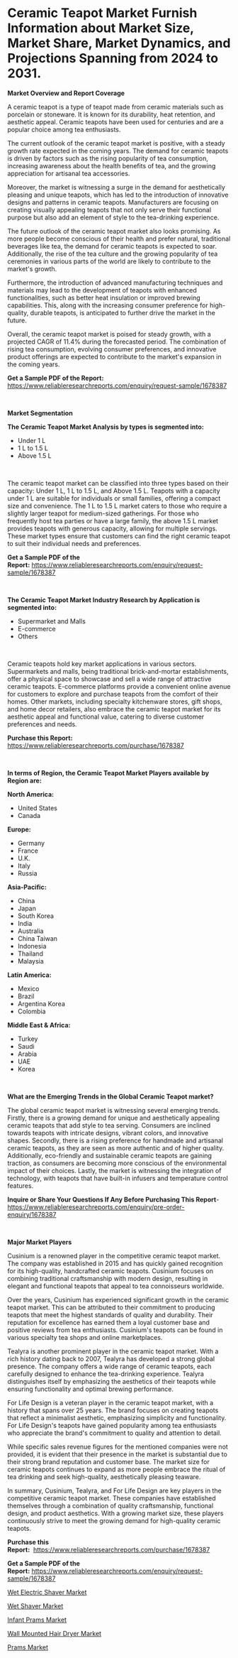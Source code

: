 <p><h1>Ceramic Teapot Market Furnish Information about Market Size, Market Share, Market Dynamics, and Projections Spanning from 2024 to 2031.</h1></p><p><strong>Market Overview and Report Coverage</strong></p>
<p><p>A ceramic teapot is a type of teapot made from ceramic materials such as porcelain or stoneware. It is known for its durability, heat retention, and aesthetic appeal. Ceramic teapots have been used for centuries and are a popular choice among tea enthusiasts.</p><p>The current outlook of the ceramic teapot market is positive, with a steady growth rate expected in the coming years. The demand for ceramic teapots is driven by factors such as the rising popularity of tea consumption, increasing awareness about the health benefits of tea, and the growing appreciation for artisanal tea accessories.</p><p>Moreover, the market is witnessing a surge in the demand for aesthetically pleasing and unique teapots, which has led to the introduction of innovative designs and patterns in ceramic teapots. Manufacturers are focusing on creating visually appealing teapots that not only serve their functional purpose but also add an element of style to the tea-drinking experience.</p><p>The future outlook of the ceramic teapot market also looks promising. As more people become conscious of their health and prefer natural, traditional beverages like tea, the demand for ceramic teapots is expected to soar. Additionally, the rise of the tea culture and the growing popularity of tea ceremonies in various parts of the world are likely to contribute to the market's growth.</p><p>Furthermore, the introduction of advanced manufacturing techniques and materials may lead to the development of teapots with enhanced functionalities, such as better heat insulation or improved brewing capabilities. This, along with the increasing consumer preference for high-quality, durable teapots, is anticipated to further drive the market in the future.</p><p>Overall, the ceramic teapot market is poised for steady growth, with a projected CAGR of 11.4% during the forecasted period. The combination of rising tea consumption, evolving consumer preferences, and innovative product offerings are expected to contribute to the market's expansion in the coming years.</p></p>
<p><strong>Get a Sample PDF of the Report:</strong> <a href="https://www.reliableresearchreports.com/enquiry/request-sample/1678387">https://www.reliableresearchreports.com/enquiry/request-sample/1678387</a></p>
<p>&nbsp;</p>
<p><strong>Market Segmentation</strong></p>
<p><strong>The Ceramic Teapot Market Analysis by types is segmented into:</strong></p>
<p><ul><li>Under 1 L</li><li>1 L to 1.5 L</li><li>Above 1.5 L</li></ul></p>
<p>&nbsp;</p>
<p><p>The ceramic teapot market can be classified into three types based on their capacity: Under 1 L, 1 L to 1.5 L, and Above 1.5 L. Teapots with a capacity under 1 L are suitable for individuals or small families, offering a compact size and convenience. The 1 L to 1.5 L market caters to those who require a slightly larger teapot for medium-sized gatherings. For those who frequently host tea parties or have a large family, the above 1.5 L market provides teapots with generous capacity, allowing for multiple servings. These market types ensure that customers can find the right ceramic teapot to suit their individual needs and preferences.</p></p>
<p><strong>Get a Sample PDF of the Report:</strong>&nbsp;<a href="https://www.reliableresearchreports.com/enquiry/request-sample/1678387">https://www.reliableresearchreports.com/enquiry/request-sample/1678387</a></p>
<p>&nbsp;</p>
<p><strong>The Ceramic Teapot Market Industry Research by Application is segmented into:</strong></p>
<p><ul><li>Supermarket and Malls</li><li>E-commerce</li><li>Others</li></ul></p>
<p>&nbsp;</p>
<p><p>Ceramic teapots hold key market applications in various sectors. Supermarkets and malls, being traditional brick-and-mortar establishments, offer a physical space to showcase and sell a wide range of attractive ceramic teapots. E-commerce platforms provide a convenient online avenue for customers to explore and purchase teapots from the comfort of their homes. Other markets, including specialty kitchenware stores, gift shops, and home decor retailers, also embrace the ceramic teapot market for its aesthetic appeal and functional value, catering to diverse customer preferences and needs.</p></p>
<p><strong>Purchase this Report:</strong>&nbsp; <a href="https://www.reliableresearchreports.com/purchase/1678387">https://www.reliableresearchreports.com/purchase/1678387</a></p>
<p>&nbsp;</p>
<p><strong>In terms of Region, the Ceramic Teapot Market Players available by Region are:</strong></p>
<p>
    <p> <strong> North America: </strong>
        <ul>
            <li>United States</li>
            <li>Canada</li>
        </ul>
        </p> 
    <p> <strong> Europe: </strong>
        <ul>
            <li>Germany</li>
            <li>France</li>
            <li>U.K.</li>
            <li>Italy</li>
            <li>Russia</li>
        </ul>
        </p> 
    <p> <strong> Asia-Pacific: </strong>
        <ul>
            <li>China</li>
            <li>Japan</li>
            <li>South Korea</li>
            <li>India</li>
            <li>Australia</li>
            <li>China Taiwan</li>
            <li>Indonesia</li>
            <li>Thailand</li>
            <li>Malaysia</li>
        </ul>
        </p> 
    <p> <strong> Latin America: </strong>
        <ul>
            <li>Mexico</li>
            <li>Brazil</li>
            <li>Argentina Korea</li>
            <li>Colombia</li>
        </ul>
        </p> 
    <p> <strong> Middle East & Africa: </strong>
        <ul>
            <li>Turkey</li>
            <li>Saudi</li>
            <li>Arabia</li>
            <li>UAE</li>
            <li>Korea</li>
        </ul>
    </p>
    </p>
<p>&nbsp;</p>
<p><strong>What are the Emerging Trends in the Global Ceramic Teapot market?</strong></p>
<p><p>The global ceramic teapot market is witnessing several emerging trends. Firstly, there is a growing demand for unique and aesthetically appealing ceramic teapots that add style to tea serving. Consumers are inclined towards teapots with intricate designs, vibrant colors, and innovative shapes. Secondly, there is a rising preference for handmade and artisanal ceramic teapots, as they are seen as more authentic and of higher quality. Additionally, eco-friendly and sustainable ceramic teapots are gaining traction, as consumers are becoming more conscious of the environmental impact of their choices. Lastly, the market is witnessing the integration of technology, with teapots that have built-in infusers and temperature control features.</p></p>
<p><strong>Inquire or Share Your Questions If Any Before Purchasing This Report</strong>- <a href="https://www.reliableresearchreports.com/enquiry/pre-order-enquiry/1678387">https://www.reliableresearchreports.com/enquiry/pre-order-enquiry/1678387</a></p>
<p>&nbsp;</p>
<p><strong>Major Market Players</strong></p>
<p><p>Cusinium is a renowned player in the competitive ceramic teapot market. The company was established in 2015 and has quickly gained recognition for its high-quality, handcrafted ceramic teapots. Cusinium focuses on combining traditional craftsmanship with modern design, resulting in elegant and functional teapots that appeal to tea connoisseurs worldwide.</p><p>Over the years, Cusinium has experienced significant growth in the ceramic teapot market. This can be attributed to their commitment to producing teapots that meet the highest standards of quality and durability. Their reputation for excellence has earned them a loyal customer base and positive reviews from tea enthusiasts. Cusinium's teapots can be found in various specialty tea shops and online marketplaces.</p><p>Tealyra is another prominent player in the ceramic teapot market. With a rich history dating back to 2007, Tealyra has developed a strong global presence. The company offers a wide range of ceramic teapots, each carefully designed to enhance the tea-drinking experience. Tealyra distinguishes itself by emphasizing the aesthetics of their teapots while ensuring functionality and optimal brewing performance.</p><p>For Life Design is a veteran player in the ceramic teapot market, with a history that spans over 25 years. The brand focuses on creating teapots that reflect a minimalist aesthetic, emphasizing simplicity and functionality. For Life Design's teapots have gained popularity among tea enthusiasts who appreciate the brand's commitment to quality and attention to detail.</p><p>While specific sales revenue figures for the mentioned companies were not provided, it is evident that their presence in the market is substantial due to their strong brand reputation and customer base. The market size for ceramic teapots continues to expand as more people embrace the ritual of tea drinking and seek high-quality, aesthetically pleasing teaware.</p><p>In summary, Cusinium, Tealyra, and For Life Design are key players in the competitive ceramic teapot market. These companies have established themselves through a combination of quality craftsmanship, functional design, and product aesthetics. With a growing market size, these players continuously strive to meet the growing demand for high-quality ceramic teapots.</p></p>
<p><strong>Purchase this Report:</strong>&nbsp;&nbsp;<a href="https://www.reliableresearchreports.com/purchase/1678387">https://www.reliableresearchreports.com/purchase/1678387</a></p>
<p></p>
<p><strong>Get a Sample PDF of the Report:</strong>&nbsp;<a href="https://www.reliableresearchreports.com/enquiry/request-sample/1678387">https://www.reliableresearchreports.com/enquiry/request-sample/1678387</a></p>
<p><p><a href="https://github.com/changoleonlaverguenzanoexiste/Market-Research-Report-List-1/blob/main/wet-electric-shaver-market.md">Wet Electric Shaver Market</a></p><p><a href="https://github.com/mharielmesa/Market-Research-Report-List-1/blob/main/wet-shaver-market.md">Wet Shaver Market</a></p><p><a href="https://github.com/yoshih12/Market-Research-Report-List-1/blob/main/infant-prams-market.md">Infant Prams Market</a></p><p><a href="https://github.com/irfadac/Market-Research-Report-List-1/blob/main/wall-mounted-hair-dryer-market.md">Wall Mounted Hair Dryer Market</a></p><p><a href="https://github.com/guneycigdem35/Market-Research-Report-List-1/blob/main/prams-market.md">Prams Market</a></p></p>